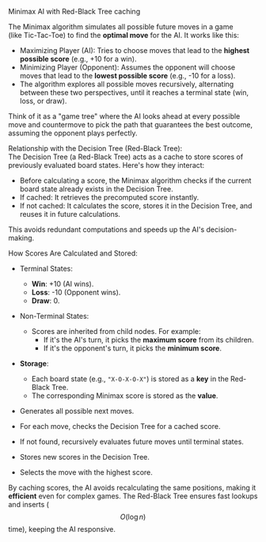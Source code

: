 Minimax AI with Red-Black Tree caching                                                                                                                            
                                                                                 
   The Minimax algorithm simulates all possible future moves in a game           
   (like Tic-Tac-Toe) to find the **optimal move** for the AI. It works like this:
                                                                                 
   - Maximizing Player (AI): Tries to choose moves that lead to the **highest possible score** (e.g., +10 for a win).
   - Minimizing Player (Opponent): Assumes the opponent will choose moves that lead to the **lowest possible score** (e.g., -10 for a loss).
   - The algorithm explores all possible moves recursively, alternating between these two perspectives, until it reaches a terminal state (win, loss, or draw).
                                                                                 
   Think of it as a "game tree" where the AI looks ahead at every possible move and countermove to pick the path that guarantees the best outcome, assuming the opponent plays perfectly.
                                                                                 
   Relationship with the Decision Tree (Red-Black Tree):                         
   The Decision Tree (a Red-Black Tree) acts as a cache to store scores of previously evaluated board states. Here's how they interact:
   - Before calculating a score, the Minimax algorithm checks if the current board state already exists in the Decision Tree.
   - If cached: It retrieves the precomputed score instantly.                    
   - If not cached: It calculates the score, stores it in the Decision Tree, and reuses it in future calculations.
                                                                                 
   This avoids redundant computations and speeds up the AI's decision-making.    
                                                                                 
   How Scores Are Calculated and Stored:                                         
   - Terminal States:                                                            
     - **Win**: +10 (AI wins).                                                   
     - **Loss**: -10 (Opponent wins).                                            
     - **Draw**: 0.                                                              
   - Non-Terminal States:                                                        
     - Scores are inherited from child nodes. For example:                       
       - If it's the AI's turn, it picks the **maximum score** from its children.
       - If it's the opponent's turn, it picks the **minimum score**.            
   - **Storage**:                                                                
     - Each board state (e.g., `"X-O-X-O-X"`) is stored as a **key** in the Red-Black Tree.
     - The corresponding Minimax score is stored as the **value**.               
                                                                                 
   - Generates all possible next moves.                                          
   - For each move, checks the Decision Tree for a cached score.                 
   - If not found, recursively evaluates future moves until terminal states.     
   - Stores new scores in the Decision Tree.                                     
   - Selects the move with the highest score.                                    
                                                                                 
   By caching scores, the AI avoids recalculating the same positions, making it **efficient** even for complex games. The Red-Black Tree ensures fast lookups and inserts ($$O(\log n)$$ time), keeping the AI responsive.